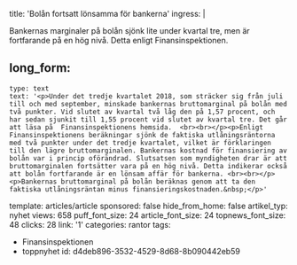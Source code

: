 title: 'Bolån fortsatt lönsamma för bankerna'
ingress: |
  <p><span class="TextRun SCXW224205929"><span class="NormalTextRun SCXW224205929">Bankernas marginaler på bolån sjönk lite under kvartal tre, men </span><span class="TextRun SCXW224205929"><span class="NormalTextRun SCXW224205929">är fortfarande</span></span><span class="TextRun SCXW224205929"><span class="NormalTextRun SCXW224205929"> på en hög nivå. Detta enligt Finansinspektionen.</span></span> </span>
  </p>
  
long_form:
  -
    type: text
    text: '<p>Under det tredje kvartalet 2018, som sträcker sig från juli till och med september, minskade bankernas bruttomarginal på bolån med två punkter. Vid slutet av kvartal två låg den på 1,57 procent, och har sedan sjunkit till 1,55 procent vid slutet av kvartal tre. Det går att läsa på  Finansinspektionens hemsida.  <br><br></p><p>Enligt Finansinspektionens beräkningar sjönk de faktiska utlåningsräntorna med två punkter under det tredje kvartalet, vilket är förklaringen till den lägre bruttomarginalen. Bankernas kostnad för finansiering av bolån var i princip oförändrad. Slutsatsen som myndigheten drar är att bruttomarginalen fortsätter vara på en hög nivå. Detta indikerar också att bolån fortfarande är en lönsam affär för bankerna. <br><br></p><p>Bankernas bruttomarginal på bolån beräknas genom att ta den faktiska utlåningsräntan minus finansieringskostnaden.&nbsp;</p>'
template: articles/article
sponsored: false
hide_from_home: false
artikel_typ: nyhet
views: 658
puff_font_size: 24
article_font_size: 24
topnews_font_size: 48
clicks: 28
link: '1'
categories: rantor
tags:
  - Finansinspektionen
  - toppnyhet
id: d4deb896-3532-4529-8d68-8b090442eb59
